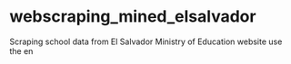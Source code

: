 # webscraping_mined_elsalvador
Scraping school data from El Salvador Ministry of Education website
use the en